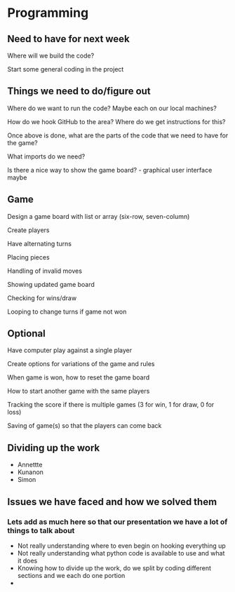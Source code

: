 # Programming

## Need to have for next week

Where will we build the code?

Start some general coding in the project

## Things we need to do/figure out
Where do we want to run the code?  Maybe each on our local machines?

How do we hook GitHub to the area?  Where do we get instructions for this?

Once above is done, what are the parts of the code that we need to have for the game?

What imports do we need?

Is there a nice way to show the game board? - graphical user interface maybe 

## Game
Design a game board with list or array (six-row, seven-column)

Create players

Have alternating turns

Placing pieces

Handling of invalid moves

Showing updated game board

Checking for wins/draw

Looping to change turns if game not won

## Optional
Have computer play against a single player

Create options for variations of the game and rules

When game is won, how to reset the game board

How to start another game with the same players

Tracking the score if there is multiple games (3 for win, 1 for draw, 0 for loss)

Saving of game(s) so that the players can come back

## Dividing up the work
- Annettte
- Kunanon
- Simon

## Issues we have faced and how we solved them
### Lets add as much here so that our presentation we have a lot of things to talk about
- Not really understanding where to even begin on hooking everything up
- Not really understanding what python code is available to use and what it does
- Knowing how to divide up the work, do we split by coding different sections and we each do one portion
- 
